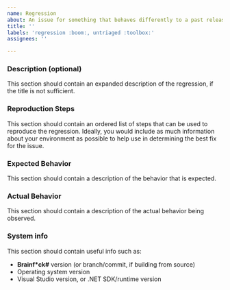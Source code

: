 ```yaml
---
name: Regression
about: An issue for something that behaves differently to a past release
title: ''
labels: 'regression :boom:, untriaged :toolbox:'
assignees: ''

---
```


### Description (optional)

This section should contain an expanded description
of the regression, if the title is not sufficient.

### Reproduction Steps

This section should contain an ordered list of steps that can be used to
reproduce the regression. Ideally, you would include as much information about your
environment as possible to help use in determining the best fix for the issue.

### Expected Behavior

This section should contain a description of the behavior that is expected.

### Actual Behavior

This section should contain a description of the actual behavior being observed.

### System info

This section should contain useful info such as:
- **Brainf\*ck#** version (or branch/commit, if building from source)
- Operating system version
- Visual Studio version, or .NET SDK/runtime version
